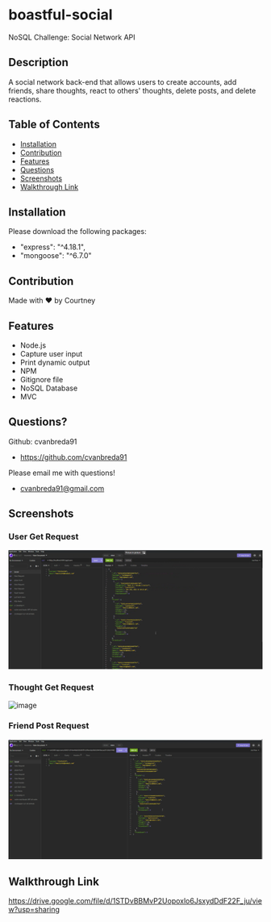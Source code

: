 # boastful-social
NoSQL Challenge: Social Network API

## Description
A social network back-end that allows users to create accounts, add friends, share thoughts, react to others' thoughts, delete posts, and delete reactions.

## Table of Contents
* [Installation](#installation)
* [Contribution](#contribution)
* [Features](#features)
* [Questions](#questions)
* [Screenshots](#screenshots)
* [Walkthrough Link](#walkthrough-link)


## Installation
Please download the following packages:
* "express": "^4.18.1",
* "mongoose": "^6.7.0"

## Contribution
Made with ❤️ by Courtney

## Features
* Node.js
* Capture user input
* Print dynamic output
* NPM
* Gitignore file
* NoSQL Database
* MVC

## Questions?
Github: cvanbreda91
* https://github.com/cvanbreda91

Please email me with questions!
* cvanbreda91@gmail.com

## Screenshots
### User Get Request
![image](https://github.com/cvanbreda91/boastful-social/blob/main/public/images/user-get.png?raw=true)
### Thought Get Request
![image](https://user-images.githubusercontent.com/108283919/199640239-ca9111d0-bcd7-413d-a9d4-7bb19fbc8f82.png)
### Friend Post Request
![image](https://github.com/cvanbreda91/boastful-social/blob/main/public/images/friend-post.png?raw=true)

## Walkthrough Link
https://drive.google.com/file/d/1STDvBBMvP2Uopoxlo6JsxydDdF22F_ju/view?usp=sharing
